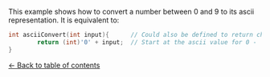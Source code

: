 This example shows how to convert a number between 0 and 9 to its ascii representation.
It is equivalent to:<br>

```C
int asciiConvert(int input){      // Could also be defined to return char
        return (int)'0' + input;  // Start at the ascii value for 0 - '0' and add input
}
```
[<- Back to table of contents](./../../../)<br>